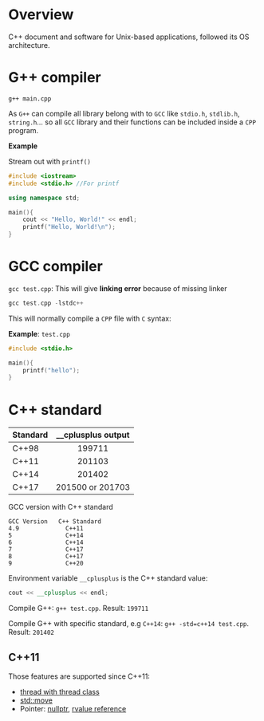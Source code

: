 # Overview

C++ document and software for Unix-based applications, followed its OS architecture.

# G++ compiler

``g++ main.cpp``

As ``G++`` can compile all library belong with to ``GCC`` like ``stdio.h``, ``stdlib.h``, ``string.h``... so all ``GCC`` library and their functions can be included inside a ``CPP`` program.

**Example**

Stream out with ``printf()``

```cpp
#include <iostream>
#include <stdio.h> //For printf

using namespace std;

main(){
	cout << "Hello, World!" << endl;
    printf("Hello, World!\n");
}
```

# GCC compiler

``gcc test.cpp``: This will give **linking error** because of missing linker

```cpp
gcc test.cpp -lstdc++
```

This will normally compile a ``CPP`` file with ``C`` syntax:

**Example**: ``test.cpp``

```cpp
#include <stdio.h>

main(){
	printf("hello");
}
```

# C++ standard

| Standard| __cplusplus output |
| ------- |:------:|
|C++98    | 199711    |
|C++11    | 201103  |
|C++14| 201402|
|C++17|201500 or 201703 |

GCC version with C++ standard

```
GCC Version   C++ Standard
4.9             C++11
5               C++14
6               C++14
7               C++17
8               C++17
9               C++20
```

Environment variable ``__cplusplus`` is the C++ standard value:

```cpp
cout << __cplusplus << endl;
```

Compile G++: ``g++ test.cpp``. Result: ``199711``

Compile G++ with specific standard, e.g ``C++14``: ``g++ -std=c++14 test.cpp``.  Result: ``201402``

## C++11

Those features are supported since C++11:

* [thread with thread class](https://github.com/TranPhucVinh/Cplusplus/blob/master/Physical%20layer/Thread.md)
* [std::move](https://github.com/TranPhucVinh/Cplusplus/blob/master/Physical%20layer/Memory/README.md#stdmove)
* Pointer: [nullptr](https://github.com/TranPhucVinh/Cplusplus/blob/master/Physical%20layer/Memory/Pointer.md#nullptr), [rvalue reference](https://github.com/TranPhucVinh/Cplusplus/blob/master/Physical%20layer/Memory/Pointer.md#rvalue-reference)
